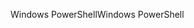<span data-ttu-id="24bfa-101">Windows PowerShell</span><span class="sxs-lookup"><span data-stu-id="24bfa-101">Windows PowerShell</span></span>